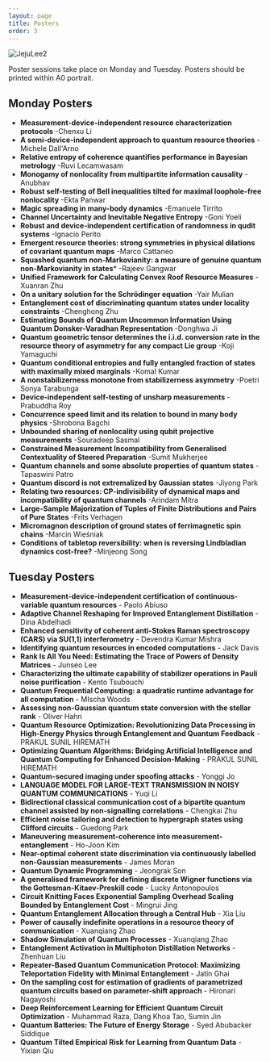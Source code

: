 ```yaml
---
layout: page
title: Posters
order: 3
---
```

![JejuLee2](/jeju_lee2.jpg)

Poster sessions take place on Monday and Tuesday. Posters should be printed within A0 portrait.

## Monday Posters
* **Measurement-device-independent resource characterization protocols** -Chenxu Li
* **A semi-device-independent approach to quantum resource theories** -Michele Dall'Arno
* **Relative entropy of coherence quantifies performance in Bayesian metrology** -Ruvi Lecamwasam
* **Monogamy of nonlocality from multipartite information causality** -Anubhav
* **Robust self-testing of Bell inequalities tilted for maximal loophole-free nonlocality** -Ekta Panwar
* **Magic spreading in many-body dynamics** -Emanuele Tirrito
* **Channel Uncertainty and Inevitable Negative Entropy** -Goni Yoeli
* **Robust and device-independent certification of randomness in qudit systems** -Ignacio Perito
* **Emergent resource theories: strong symmetries in physical dilations of covariant quantum maps** -Marco Cattaneo
* **Squashed quantum non-Markovianity: a measure of genuine quantum non-Markovianity in states*** -Rajeev Gangwar
* **Unified Framework for Calculating Convex Roof Resource Measures** -Xuanran Zhu
* **On a unitary solution for the Schrödinger equation** -Yair Mulian
*	**Entanglement cost of discriminating quantum states under locality constraints** -Chenghong Zhu
*	**Estimating Bounds of Quantum Uncommon Information Using Quantum Donsker-Varadhan Representation** -Donghwa Ji
*	**Quantum geometric tensor determines the i.i.d. conversion rate in the resource theory of asymmetry for any compact Lie group** -Koji Yamaguchi
* **Quantum conditional entropies and fully entangled fraction of states with maximally mixed marginals** -Komal Kumar
* **A nonstabilizerness monotone from stabilizerness asymmetry** -Poetri Sonya Tarabunga
* **Device-independent self-testing of unsharp measurements** -Prabuddha Roy
*	**Concurrence speed limit and its relation to bound in many body physics** -Shrobona Bagchi
*	**Unbounded sharing of nonlocality using qubit projective measurements** -Souradeep Sasmal
* **Constrained Measurement Incompatibility from Generalised Contextuality of Steered Preparation** -Sumit Mukherjee
* **Quantum channels and some absolute properties of quantum states** -Tapaswini Patro
* **Quantum discord is not extremalized by Gaussian states** -Jiyong Park
*	**Relating two resources: CP-indivisibility of dynamical maps and incompatibility of quantum channels** -Arindam Mitra
* **Large-Sample Majorization of Tuples of Finite Distributions and Pairs of Pure States** -Frits Verhagen
* **Micromagnon description of ground states of ferrimagnetic spin chains** -Marcin Wieśniak
* **Conditions of tabletop reversibility: when is reversing Lindbladian dynamics cost-free?** -Minjeong Song

## Tuesday Posters
* **Measurement-device-independent certification of continuous-variable quantum resources** -	Paolo Abiuso
* **Adaptive Channel Reshaping for Improved Entanglement Distillation** -	Dina Abdelhadi
* **Enhanced sensitivity of coherent anti-Stokes Raman spectroscopy (CARS) via SU(1,1) interferometry** -	Devendra Kumar Mishra
* **Identifying quantum resources in encoded computations** -	Jack Davis
* **Rank Is All You Need: Estimating the Trace of Powers of Density Matrices** -	Junseo Lee
* **Characterizing the ultimate capability of stabilizer operations in Pauli noise purification** -	Kento Tsubouchi
* **Quantum Frequential Computing: a quadratic runtime advantage for all computation** -	MIscha Woods
* **Assessing non-Gaussian quantum state conversion with the stellar rank** -	Oliver Hahn
* **Quantum Resource Optimization: Revolutionizing Data Processing in High-Energy Physics through Entanglement and Quantum Feedback** -	PRAKUL SUNIL HIREMATH
* **Optimizing Quantum Algorithms: Bridging Artificial Intelligence and Quantum Computing for Enhanced Decision-Making** -	PRAKUL SUNIL HIREMATH
* **Quantum-secured imaging under spoofing attacks** -	Yonggi Jo
* **LANGUAGE MODEL FOR LARGE-TEXT TRANSMISSION IN NOISY QUANTUM COMMUNICATIONS** -	Yuqi Li
* **Bidirectional classical communication cost of a bipartite quantum channel assisted by non-signalling correlations** -	Chengkai Zhu
* **Efficient noise tailoring and detection to hypergraph states using Clifford circuits** -	Guedong Park
* **Maneuvering measurement-coherence into measurement-entanglement** -	Ho-Joon Kim
* **Near-optimal coherent state discrimination via continuously labelled non-Gaussian measurements** -	James Moran
* **Quantum Dynamic Programming** -	Jeongrak Son
* **A generalised framework for defining discrete Wigner functions via the Gottesman-Kitaev-Preskill code** -	Lucky Antonopoulos
* **Circuit Knitting Faces Exponential Sampling Overhead Scaling Bounded by Entanglement Cost** -	Mingrui Jing
* **Quantum Entanglement Allocation through a Central Hub** -	Xia Liu
* **Power of causally indefinite operations in a resource theory of communication** -	Xuanqiang Zhao
* **Shadow Simulation of Quantum Processes** -	Xuanqiang Zhao
* **Entanglement Activation in Multiphoton Distillation Networks** -	Zhenhuan Liu
* **Repeater-Based Quantum Communication Protocol: Maximizing Teleportation Fidelity with Minimal Entanglement** -	Jatin Ghai
* **On the sampling cost for estimation of gradients of parametrized quantum circuits based on parameter-shift approach** -	Hironari Nagayoshi
* **Deep Reinforcement Learning for Efficient Quantum Circuit Optimization** -	Muhammad Raza, Dang Khoa Tao, Sumin Jin
* **Quantum Batteries: The Future of Energy Storage** -	Syed Abubacker Siddique
* **Quantum Tilted Empirical Risk for Learning from Quantum Data** -	Yixian Qiu

